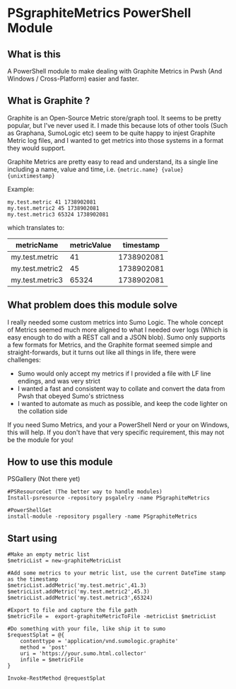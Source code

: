 # PSgraphiteMetrics PowerShell Module

## What is this

A PowerShell module to make dealing with Graphite Metrics in Pwsh (And Windows / Cross-Platform) easier and faster.

## What is Graphite ?

Graphite is an Open-Source Metric store/graph tool. It seems to be pretty popular, but I've never used it. I made this because lots of other tools (Such as Graphana, SumoLogic etc) seem to be quite happy to injest Graphite Metric log files, and I wanted to get metrics into those systems in a format they would support.

Graphite Metrics are pretty easy to read and understand, its a single line including a name, value and time, i.e. `{metric.name} {value} {unixtimestamp}`

Example:

```text
my.test.metric 41 1738902081
my.test.metric2 45 1738902081
my.test.metric3 65324 1738902081
```

which translates to:

|metricName|metricValue|timestamp|
|-|-|-|
|my.test.metric|41|1738902081|
|my.test.metric2|45|1738902081|
|my.test.metric3|65324|1738902081|

## What problem does this module solve

I really needed some custom metrics into Sumo Logic. The whole concept of Metrics seemed much more aligned to what I needed over logs (Which is easy enough to do with a REST call and a JSON blob). Sumo only supports a few formats for Metrics, and the Graphite format seemed simple and straight-forwards, but it turns out like all things in life, there were challenges:

- Sumo would only accept my metrics if I provided a file with LF line endings, and was very strict
- I wanted a fast and consistent way to collate and convert the data from Pwsh that obeyed Sumo's strictness
- I wanted to automate as much as possible, and keep the code lighter on the collation side

If you need Sumo Metrics, and your a PowerShell Nerd or your on Windows, this will help. If you don't have that very specific requirement, this may not be the module for you!

## How to use this module

PSGallery (Not there yet)

```pwsh
#PSResourceGet (The better way to handle modules)
Install-psresource -repository psgalelry -name PSgraphiteMetrics

#PowerShellGet
install-module -repository psgallery -name PSgraphiteMetrics
```

## Start using

```pwsh
#Make an empty metric list
$metricList = new-graphiteMetricList

#Add some metrics to your metric list, use the current DateTime stamp as the timestamp
$metricList.addMetric('my.test.metric',41.3)
$metricList.addMetric('my.test.metric2',45.3)
$metricList.addMetric('my.test.metric3',65324)

#Export to file and capture the file path
$metricFile =  export-graphiteMetricToFile -metricList $metricList

#Do something with your file, like ship it to sumo
$requestSplat = @{
    contenttype = 'application/vnd.sumologic.graphite'
    method = 'post'
    uri = 'https://your.sumo.html.collector'
    infile = $metricFile
}

Invoke-RestMethod @requestSplat
```
